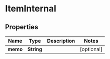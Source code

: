 
# ItemInternal

## Properties
Name | Type | Description | Notes
------------ | ------------- | ------------- | -------------
**memo** | **String** |  |  [optional]



